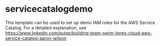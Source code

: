 # servicecatalogdemo
This template can be used to set up demo IAM roles for the AWS Service Catalog. For a detailed explanation, see https://www.linkedin.com/pulse/building-team-swim-lanes-cloud-aws-service-catalog-aaron-wilson
